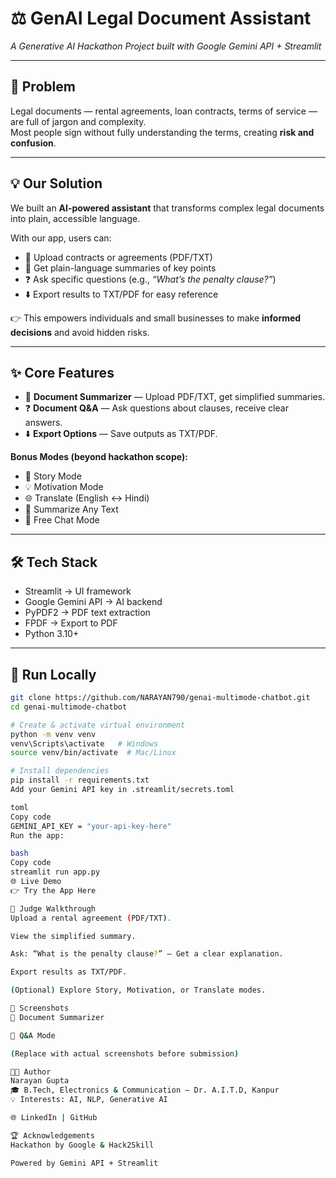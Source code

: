 # ⚖️ GenAI Legal Document Assistant

*A Generative AI Hackathon Project built with Google Gemini API + Streamlit*

---

## 🚨 Problem
Legal documents — rental agreements, loan contracts, terms of service — are full of jargon and complexity.  
Most people sign without fully understanding the terms, creating **risk and confusion**.

---

## 💡 Our Solution
We built an **AI-powered assistant** that transforms complex legal documents into plain, accessible language.

With our app, users can:  
- 📂 Upload contracts or agreements (PDF/TXT)  
- 📑 Get plain-language summaries of key points  
- ❓ Ask specific questions (e.g., *“What’s the penalty clause?”*)  
- ⬇️ Export results to TXT/PDF for easy reference  

👉 This empowers individuals and small businesses to make **informed decisions** and avoid hidden risks.

---

## ✨ Core Features
- 📑 **Document Summarizer** — Upload PDF/TXT, get simplified summaries.  
- ❓ **Document Q&A** — Ask questions about clauses, receive clear answers.  
- ⬇️ **Export Options** — Save outputs as TXT/PDF.  

**Bonus Modes (beyond hackathon scope):**  
- 📖 Story Mode  
- 💡 Motivation Mode  
- 🌐 Translate (English ↔ Hindi)  
- 📝 Summarize Any Text  
- 💬 Free Chat Mode  

---

## 🛠️ Tech Stack
- Streamlit → UI framework  
- Google Gemini API → AI backend  
- PyPDF2 → PDF text extraction  
- FPDF → Export to PDF  
- Python 3.10+  

---

## 🚀 Run Locally
```bash
git clone https://github.com/NARAYAN790/genai-multimode-chatbot.git
cd genai-multimode-chatbot

# Create & activate virtual environment
python -m venv venv
venv\Scripts\activate   # Windows
source venv/bin/activate  # Mac/Linux

# Install dependencies
pip install -r requirements.txt
Add your Gemini API key in .streamlit/secrets.toml

toml
Copy code
GEMINI_API_KEY = "your-api-key-here"
Run the app:

bash
Copy code
streamlit run app.py
🌐 Live Demo
👉 Try the App Here

🧭 Judge Walkthrough
Upload a rental agreement (PDF/TXT).

View the simplified summary.

Ask: “What is the penalty clause?” — Get a clear explanation.

Export results as TXT/PDF.

(Optional) Explore Story, Motivation, or Translate modes.

📸 Screenshots
🔹 Document Summarizer

🔹 Q&A Mode

(Replace with actual screenshots before submission)

👨‍💻 Author
Narayan Gupta
🎓 B.Tech, Electronics & Communication – Dr. A.I.T.D, Kanpur
💡 Interests: AI, NLP, Generative AI

🌐 LinkedIn | GitHub

🏆 Acknowledgements
Hackathon by Google & Hack2Skill

Powered by Gemini API + Streamlit